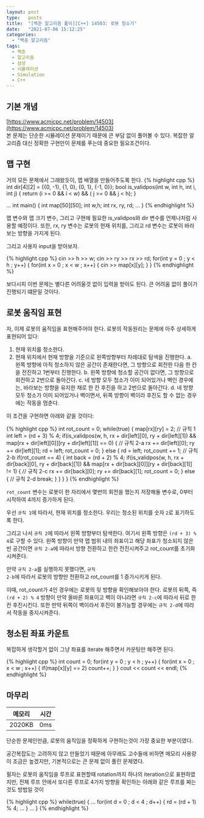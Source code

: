 ```yaml
---
layout: post
type:   posts
title:  "[백준 알고리즘 풀이][C++] 14503: 로봇 청소기"
date:   "2021-07-06 15:12:25"
categories:
  - "백준 알고리즘"
tags:
  - 백준
  - 알고리즘
  - 삼성
  - 시뮬레이션
  - Simulation
  - C++
---
```


## 기본 개념
[https://www.acmicpc.net/problem/14503](https://www.acmicpc.net/problem/14503)<br/>
본 문제는 단순한 시뮬레이션 문제이기 때문에 큰 부담 없이 풀어볼 수 있다. 복잡한 알고리즘 대신 정확한 구현만이 문제를 푸는데 중요한 필요조건이다.

## 맵 구현
거의 모든 문제에서 그래왔듯이, 맵 배열을 만들어주도록 한다.
{% highlight cpp %}
int dir[4][2] = {{0, -1}, {1, 0}, {0, 1}, {-1, 0}};
bool is_validpos(int w, int h, int i, int j) {
	return (i >= 0 && i < w) && ( j >= 0 && j < h);
}


...
int main() {
	int map[50][50];
	int w,h;
	int rx, ry, rd;
	...
}
{% endhighlight %}

맵 변수와 맵 크기 변수, 그리고 구현에 필요한 is_validpos와 dir 변수를 언제나처럼 사용할 예정이다. 또한, rx, ry 변수는 로봇의 현재 위치를, 그리고 rd 변수는 로봇이 바라보는 방향을 가지게 된다.

그리고 사용자 input을 받아보자.

{% highlight cpp %}
cin >> h >> w;
cin >> ry >> rx >> rd;
for(int y = 0 ; y < h ; y++) {
	for(int x = 0 ; x < w ; x++) {
		cin >> map[x][y];
	}
}
{% endhighlight %}

보다시피 이번 문제는 별다른 어려울것 없이 입력을 받아도 된다. 큰 어려움 없이 풀이가 진행되기 떄문일 것이다.


## 로봇 움직임 표현
자, 이제 로봇의 움직임을 표현해주어야 한다. 로봇의 작동원리는 문제에 아주 상세하게 표현되어 있다:
1. 현재 위치를 청소한다.
2. 현재 위치에서 현재 방향을 기준으로 왼쪽방향부터 차례대로 탐색을 진행한다.
 a. 왼쪽 방향에 아직 청소하지 않은 공간이 존재한다면, 그 방향으로 회전한 다음 한 칸을 전진하고 1번부터 진행한다.
 b. 왼쪽 방향에 청소할 공간이 없다면, 그 방향으로 회전하고 2번으로 돌아간다.
 c. 네 방향 모두 청소가 이미 되어있거나 벽인 경우에는, 바라보는 방향을 유지한 채로 한 칸 후진을 하고 2번으로 돌아간다.
 d. 네 방향 모두 청소가 이미 되어있거나 벽이면서, 뒤쪽 방향이 벽이라 후진도 할 수 없는 경우에는 작동을 멈춘다.

이 조건을 구현하면 아래와 같을 것이다:

{% highlight cpp %}
int rot_count = 0;
while(true) {
	map[rx][ry] = 2; // 규칙 1
	int left = (rd + 3) % 4;
	if(is_validpos(w, h, rx + dir[left][0], ry + dir[left][1]) && map[rx + dir[left][0]][ry + dir[left][1]] == 0) { // 규칙 2-a
		rx += dir[left][0];
		ry += dir[left][1];
		rd = left; rot_count = 0;
	} else {
		rd = left;
		rot_count += 1; // 규칙 2-b
		if(rot_count == 4) {
			int back = (rd + 2) % 4;
			if(is_validpos(w, h, rx + dir[back][0], ry + dir[back][1]) && map[rx + dir[back][0]][ry + dir[back][1]] != 1) { // 규칙 2-c
				rx += dir[back][0];
				ry += dir[back][1];
				rot_count = 0;
			} else { // 규칙 2-d
				break;
			}
		}
	}
}
{% endhighlight %}

<code>rot_count</code> 변수는 로봇이 한 자리에서 몇번의 회전을 했는지 저장해둘 변수로, 0부터 시작하여 4까지 증가하게 된다.

우선 <code>규칙 1</code>에 따라서, 현재 위치를 청소한다. 우리는 청소된 위치를 숫자 <code>2</code>로 표기하도록 한다.

그리고 나서 <code>규칙 2</code>에 따라서 왼쪽 방향부터 탐색한다. 여기서 왼쪽 방향은 <code>(rd + 3) % 4</code>로 구할 수 있다. 왼쪽 방향이 만약 맵 범위 내의 좌표이고 해당 좌표가 청소되지 않은 빈 공간이면 <code>규칙 2-a</code>에 따라서 방향 전환하고 한칸 전진시켜주고 rot_count를 초기화시켜준다.

만약 <code>규칙 2-a</code>를 실행하지 못했다면, <code>규칙 2-b</code>에 따라서 로봇의 방향만 전환하고 rot_count를 1 증가시키게 된다.

이때, rot_count가 4인 경우에는 로봇의 뒷 방향을 확인해보아야 한다. 로봇의 뒤쪽, 즉 <code>(rd + 2) % 4</code> 방향이 만약 올바른 좌표이고 벽이 아니라면 <code>규칙 2-c</code>에 따라서 뒤로 한칸 후진시킨다. 또한 만약 뒤쪽이 벽이라서 후진이 불가능할 경우에는 <code>규칙 2-d</code>에 따라서 작동을 중지시켜준다.


## 청소된 좌표 카운트
복잡하게 생각할거 없이 그냥 좌표를 iterate 해주면서 카운팅만 해주면 된다.

{% highlight cpp %}
int count = 0;
for(int y = 0 ; y < h ; y++) {
	for(int x = 0 ; x < w ; x++) {
		if(map[x][y] == 2) count++;
	}
}
cout << count << endl;
{% endhighlight %}

## 마무리

| 메모리 | 시간 |
| ----- | --- |
| 2020KB | 0ms |

단순한 문제인만큼, 로봇의 움직임을 정확하게 구현하는것이 가장 중요한 부분이였다.

공간복잡도는 고려하지 않고 만들었기 때문에 아무래도 고수들에 비하면 메모리 사용량이 조금은 높겠지만, 기본적으로는 큰 문제 없이 풀린 문제였다.

필자는 로봇의 움직임을 루프로 표현할때 rotation까지 하나의 iteration으로 표현하였지만, 전체 루프 안에서 또다른 루프로 4가지 방향을 확인하는 아래와 같은 루프를 짜는 것도 방법일 것이

{% highlight cpp %}
while(true) {
	...
	for(int d = 0 ; d < 4 ; d++) {
		rd = (rd + 1) % 4;
		...
	}
	...
}
{% endhighlight %}



